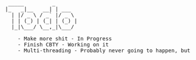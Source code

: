 <pre>

 _____         _       
|_   _|__   __| | ___  
  | |/ _ \ / _` |/ _ \ 
  | | (_) | (_| | (_) |
  |_|\___/ \__,_|\___/ 

	- Make more shit - In Progress
	- Finish CBTY - Working on it
	- Multi-threading - Probably never going to happen, but what the hell?

</pre>
